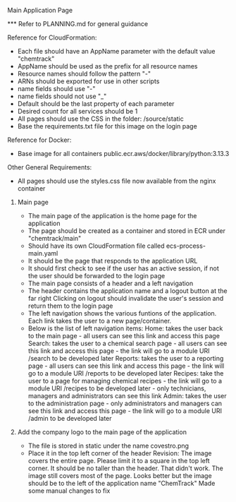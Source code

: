 Main Application Page

*** Refer to PLANNING.md for general guidance

Reference for CloudFormation:
- Each file should have an AppName parameter with the default value "chemtrack"
- AppName should be used as the prefix for all resource names
- Resource names should follow the pattern "<appname>-<resource type>"
- ARNs should be exported for use in other scripts
- name fields should use "-"
- name fields should not use "_"
- Default should be the last property of each parameter
- Desired count for all services should be 1
- All pages should use the CSS in the folder: /source/static
- Base the requirements.txt file for this image on the login page

Reference for Docker:
- Base image for all containers public.ecr.aws/docker/library/python:3.13.3

Other General Requirements:
- All pages should use the styles.css file now available from the nginx container

1) Main page
    - The main page of the application is the home page for the application
    - The page should be created as a container and stored in ECR under "chemtrack/main"
    - Should have its own CloudFormation file called ecs-process-main.yaml
    - It should be the page that responds to the application URL
    - It should first check to see if the user has an active session, if not the user should be forwarded to the login page
    - The main page consists of a header and a left navigation
    - The header contains the application name and a logout button at the far right
        Clicking on logout should invalidate the user's session and return them to the login page
    - The left navigation shows the various funtions of the application.  Each link takes the user to a new page/container.
    - Below is the list of left navigation items:
        Home: takes the user back to the main page
            - all users can see this link and access this page
        Search: takes the user to a chemical search page
            - all users can see this link and access this page
            - the link will go to a module URI /search to be developed later
        Reports: takes the user to a reporting page
            - all users can see this link and access this page
            - the link will go to a module URI /reports to be developed later
        Recipes: take the user to a page for managing chemical recipes
            - the link will go to a module URI /recipes to be developed later
            - only technicians, managers and administrators can see this link
        Admin: takes the user to the administration page
            - only administrators and managers can see this link and access this page
            - the link will go to a module URI /admin to be developed later

2) Add the company logo to the main page of the application
    - The file is stored in static under the name covestro.png
    - Place it in the top left corner of the header
    Revision:
        The image covers the entire page. Please limit it to a square in the top left corner. It should be no taller than the header.
        That didn't work. The image still covers most of the page.
        Looks better but the image should be to the left of the application name "ChemTrack"
        Made some manual changes to fix